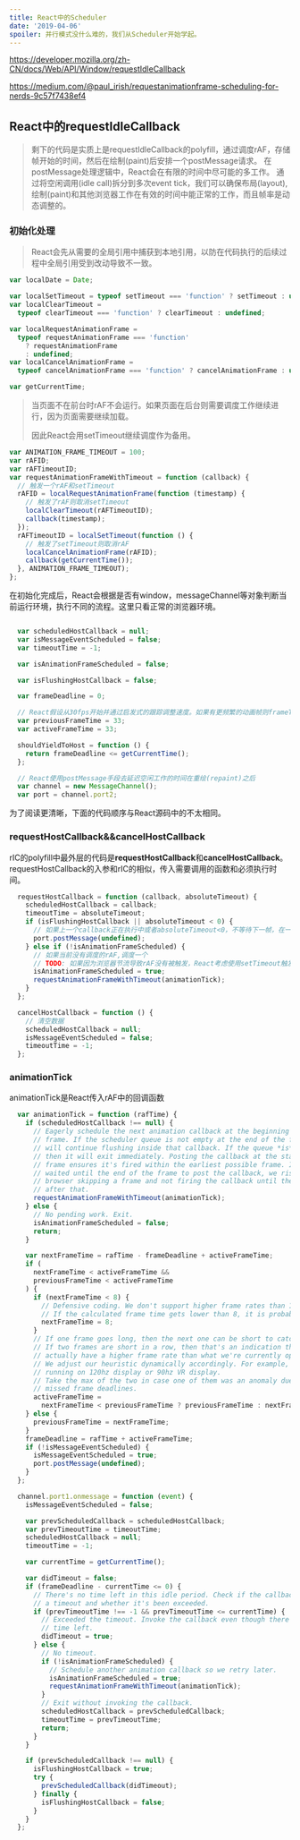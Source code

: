 ```yaml
---
title: React中的Scheduler
date: '2019-04-06'
spoiler: 并行模式没什么难的，我们从Scheduler开始学起。
---
```


https://developer.mozilla.org/zh-CN/docs/Web/API/Window/requestIdleCallback

https://medium.com/@paul_irish/requestanimationframe-scheduling-for-nerds-9c57f7438ef4

## React中的requestIdleCallback

>剩下的代码是实质上是requestIdleCallback的polyfill，通过调度rAF，存储帧开始的时间，然后在绘制(paint)后安排一个postMessage请求。
>在postMessage处理逻辑中，React会在有限的时间中尽可能的多工作。
>通过将空闲调用(idle call)拆分到多次event tick，我们可以确保布局(layout), 绘制(paint)和其他浏览器工作在有效的时间中能正常的工作，而且帧率是动态调整的。

### 初始化处理

> React会先从需要的全局引用中捕获到本地引用，以防在代码执行的后续过程中全局引用受到改动导致不一致。

```javascript
var localDate = Date;

var localSetTimeout = typeof setTimeout === 'function' ? setTimeout : undefined;
var localClearTimeout =
  typeof clearTimeout === 'function' ? clearTimeout : undefined;

var localRequestAnimationFrame =
  typeof requestAnimationFrame === 'function'
    ? requestAnimationFrame
    : undefined;
var localCancelAnimationFrame =
  typeof cancelAnimationFrame === 'function' ? cancelAnimationFrame : undefined;

var getCurrentTime;

```



> 当页面不在前台时rAF不会运行。如果页面在后台则需要调度工作继续进行，因为页面需要继续加载。
>
> 因此React会用setTimeout继续调度作为备用。

```javascript
var ANIMATION_FRAME_TIMEOUT = 100;
var rAFID;
var rAFTimeoutID;
var requestAnimationFrameWithTimeout = function (callback) {
  // 触发一个rAF和setTimeout
  rAFID = localRequestAnimationFrame(function (timestamp) {
    // 触发了rAF则取消setTimeout
    localClearTimeout(rAFTimeoutID);
    callback(timestamp);
  });
  rAFTimeoutID = localSetTimeout(function () {
    // 触发了setTimeout则取消rAF
    localCancelAnimationFrame(rAFID);
    callback(getCurrentTime());
  }, ANIMATION_FRAME_TIMEOUT);
};
```

​	在初始化完成后，React会根据是否有window，messageChannel等对象判断当前运行环境，执行不同的流程。这里只看正常的浏览器环境。

```javascript

  var scheduledHostCallback = null;
  var isMessageEventScheduled = false;
  var timeoutTime = -1;

  var isAnimationFrameScheduled = false;

  var isFlushingHostCallback = false;

  var frameDeadline = 0;

  // React假设从30fps开始并通过启发式的跟踪调整速度。如果有更频繁的动画帧则frameTime更少
  var previousFrameTime = 33;
  var activeFrameTime = 33;

  shouldYieldToHost = function () {
    return frameDeadline <= getCurrentTime();
  };

  // React使用postMessage手段去延迟空闲工作的时间在重绘(repaint)之后
  var channel = new MessageChannel();
  var port = channel.port2;
```

为了阅读更清晰，下面的代码顺序与React源码中的不太相同。

### requestHostCallback&&cancelHostCallback

rIC的polyfill中最外层的代码是**requestHostCallback**和**cancelHostCallback**。requestHostCallback的入参和rIC的相似，传入需要调用的函数和必须执行时间。

```javascript
  requestHostCallback = function (callback, absoluteTimeout) {
    scheduledHostCallback = callback;
    timeoutTime = absoluteTimeout;
    if (isFlushingHostCallback || absoluteTimeout < 0) {
      // 如果上一个callback正在执行中或者absoluteTimeout<0，不等待下一帧，在一个新postMessage中尽快执行
      port.postMessage(undefined);
    } else if (!isAnimationFrameScheduled) {
      // 如果当前没有调度的rAF,调度一个
      // TODO: 如果因为浏览器节流导致rAF没有被触发，React考虑使用setTimeout触发rIC确保执行工作
      isAnimationFrameScheduled = true;
      requestAnimationFrameWithTimeout(animationTick);
    }
  };

  cancelHostCallback = function () {
    // 清空数据
    scheduledHostCallback = null;
    isMessageEventScheduled = false;
    timeoutTime = -1;
  };
```

### animationTick

animationTick是React传入rAF中的回调函数

```javascript
  var animationTick = function (rafTime) {
    if (scheduledHostCallback !== null) {
      // Eagerly schedule the next animation callback at the beginning of the
      // frame. If the scheduler queue is not empty at the end of the frame, it
      // will continue flushing inside that callback. If the queue *is* empty,
      // then it will exit immediately. Posting the callback at the start of the
      // frame ensures it's fired within the earliest possible frame. If we
      // waited until the end of the frame to post the callback, we risk the
      // browser skipping a frame and not firing the callback until the frame
      // after that.
      requestAnimationFrameWithTimeout(animationTick);
    } else {
      // No pending work. Exit.
      isAnimationFrameScheduled = false;
      return;
    }

    var nextFrameTime = rafTime - frameDeadline + activeFrameTime;
    if (
      nextFrameTime < activeFrameTime &&
      previousFrameTime < activeFrameTime
    ) {
      if (nextFrameTime < 8) {
        // Defensive coding. We don't support higher frame rates than 120hz.
        // If the calculated frame time gets lower than 8, it is probably a bug.
        nextFrameTime = 8;
      }
      // If one frame goes long, then the next one can be short to catch up.
      // If two frames are short in a row, then that's an indication that we
      // actually have a higher frame rate than what we're currently optimizing.
      // We adjust our heuristic dynamically accordingly. For example, if we're
      // running on 120hz display or 90hz VR display.
      // Take the max of the two in case one of them was an anomaly due to
      // missed frame deadlines.
      activeFrameTime =
        nextFrameTime < previousFrameTime ? previousFrameTime : nextFrameTime;
    } else {
      previousFrameTime = nextFrameTime;
    }
    frameDeadline = rafTime + activeFrameTime;
    if (!isMessageEventScheduled) {
      isMessageEventScheduled = true;
      port.postMessage(undefined);
    }
  };
```



```javascript
  channel.port1.onmessage = function (event) {
    isMessageEventScheduled = false;

    var prevScheduledCallback = scheduledHostCallback;
    var prevTimeoutTime = timeoutTime;
    scheduledHostCallback = null;
    timeoutTime = -1;

    var currentTime = getCurrentTime();

    var didTimeout = false;
    if (frameDeadline - currentTime <= 0) {
      // There's no time left in this idle period. Check if the callback has
      // a timeout and whether it's been exceeded.
      if (prevTimeoutTime !== -1 && prevTimeoutTime <= currentTime) {
        // Exceeded the timeout. Invoke the callback even though there's no
        // time left.
        didTimeout = true;
      } else {
        // No timeout.
        if (!isAnimationFrameScheduled) {
          // Schedule another animation callback so we retry later.
          isAnimationFrameScheduled = true;
          requestAnimationFrameWithTimeout(animationTick);
        }
        // Exit without invoking the callback.
        scheduledHostCallback = prevScheduledCallback;
        timeoutTime = prevTimeoutTime;
        return;
      }
    }

    if (prevScheduledCallback !== null) {
      isFlushingHostCallback = true;
      try {
        prevScheduledCallback(didTimeout);
      } finally {
        isFlushingHostCallback = false;
      }
    }
  };
```

